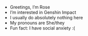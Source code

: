 - Greetings, I’m Rose
- I’m interested in Genshin Impact
- I usually do absolutely nothing here
- My pronouns are She/they
-  Fun fact: I have social anxiety :(
